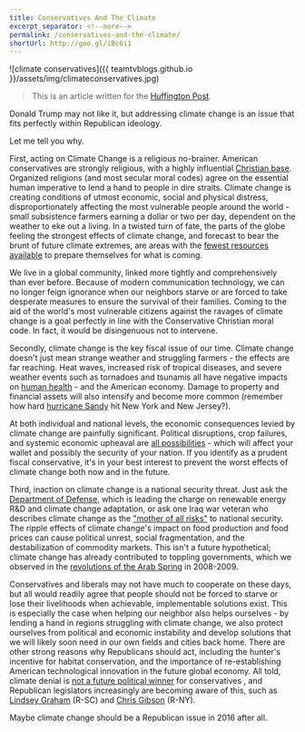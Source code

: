 ```yaml
---
title: Conservatives And The Climate
excerpt_separator: <!--more-->
permalink: /conservatives-and-the-climate/
shortUrl: http://goo.gl/iBc6i1
---
```


![climate conservatives]({{ teamtvblogs.github.io }}/assets/img/climateconservatives.jpg)

> This is an article  written for the [Huffington Post](http://www.huffingtonpost.com/tobias-lunt/conservatives-want-to-fix_b_9123716.html).

Donald Trump may not like it, but addressing climate change is an issue that fits perfectly within Republican ideology.

Let me tell you why.

<!--more-->
First, acting on Climate Change is a religious no-brainer. American conservatives are strongly religious, with a highly influential [Christian base](https://www.washingtonpost.com/news/monkey-cage/wp/2015/09/04/how-democrats-became-secular-and-republicans-became-religious-its-not-what-you-think/). Organized religions (and most secular moral codes) agree on the essential human imperative to lend a hand to people in dire straits. Climate change is creating conditions of utmost economic, social and physical distress, disproportionately affecting the most vulnerable people around the world - small subsistence farmers earning a dollar or two per day, dependent on the weather to eke out a living. In a twisted turn of fate, the parts of the globe feeling the strongest effects of climate change, and forecast to bear the brunt of future climate extremes, are areas with the [fewest resources available](http://www.theguardian.com/environment/climate-consensus-97-per-cent/2015/jan/26/climate-change-could-impact-poor-much-more-than-previously-thought) to prepare themselves for what is coming.

We live in a global community, linked more tightly and comprehensively than ever before. Because of modern communication technology, we can no longer feign ignorance when our neighbors starve or are forced to take desperate measures to ensure the survival of their families. Coming to the aid of the world's most vulnerable citizens against the ravages of climate change is a goal perfectly in line with the Conservative Christian moral code. In fact, it would be disingenuous not to intervene.

Secondly, climate change is the key fiscal issue of our time. Climate change doesn't just mean strange weather and struggling farmers - the effects are far reaching. Heat waves, increased risk of tropical diseases, and severe weather events such as tornadoes and tsunamis all have negative impacts on [human health](http://www.who.int/mediacentre/factsheets/fs266/en/) - and the American economy. Damage to property and financial assets will also intensify and become more common (remember how hard [hurricane Sandy](http://www.wri.org/publication/impacts-hurricane-sandy-and-climate-change-connection) hit New York and New Jersey?).

At both individual and national levels, the economic consequences levied by climate change are painfully significant. Political disruptions, crop failures, and systemic economic upheaval are [all possibilities](http://www.lloyds.com/news-and-insight/risk-insight/library/society-and-security/food-system-shock) - which will affect your wallet and possibly the security of your nation. If you identify as a prudent fiscal conservative, it's in your best interest to prevent the worst effects of climate change both now and in the future.

Third, inaction on climate change is a national security threat. Just ask the [Department of Defense](http://www.defense.gov/News-Article-View/Article/612710), which is leading the charge on renewable energy R&D and climate change adaptation, or ask one Iraq war veteran who describes climate change as the ["mother of all risks"](http://time.com/4101903/climate-change-national-security/) to national security. The ripple effects of climate change's impact on food production and food prices can cause political unrest, social fragmentation, and the destabilization of commodity markets. This isn't a future hypothetical; climate change has already contributed to toppling governments, which we observed in the [revolutions of the Arab Spring](http://www.scientificamerican.com/article/climate-change-and-rising-food-prices-heightened-arab-spring/) in 2008-2009.

Conservatives and liberals may not have much to cooperate on these days, but all would readily agree that people should not be forced to starve or lose their livelihoods when achievable, implementable solutions exist. This is especially the case when helping our neighbor also helps ourselves - by lending a hand in regions struggling with climate change, we also protect ourselves from political and economic instability and develop solutions that we will likely soon need in our own fields and cities back home. There are other strong reasons why Republicans should act, including the hunter's incentive for habitat conservation, and the importance of re-establishing American technological innovation in the future global economy. All told, climate denial is [not a future political winner](http://www.huffingtonpost.com/entry/republican-climate-change-campaign-strategy_us_56a27dc1e4b0404eb8f18090?ir=Politics&section=us_politics&utm_hp_ref=politics) for conservatives , and Republican legislators increasingly are becoming aware of this, such as [Lindsey Graham](http://www.slate.com/blogs/moneybox/2015/10/28/lindsey_graham_talks_sense_at_debate_about_climate_change.html) (R-SC) and [Chris Gibson](https://grist.org/climate-energy/heres-the-gop-congressman-whos-trying-to-kick-start-a-new-climate-movement/) (R-NY).

Maybe climate change should be a Republican issue in 2016 after all.

